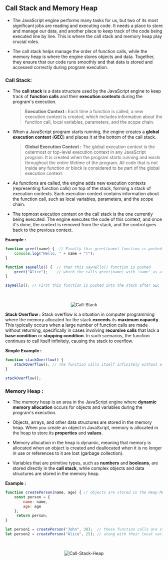 ## Call Stack and Memory Heap
- The JavaScript engine performs many tasks for us, but two of its most significant jobs are reading and executing code. It needs a place to store and manage our data, and another place to keep track of the code being executed line by line. This is where the call stack and memory heap play crucial roles. 

- The call stack helps manage the order of function calls, while the memory heap is where the engine stores objects and data. Together, they ensure that our code runs smoothly and that data is stored and accessed correctly during program execution.

### Call Stack:
 
-   The **call stack** is a data structure used by the JavaScript engine to keep track of **function calls** and their **execution contexts** during the program's execution.
	> **Execution Context :** Each time a function is called, a new execution context is created, which includes information about the function call, local variables, parameters, and the scope chain.

-   When a JavaScript program starts running, the engine creates a **global execution context** (**GEC**) and places it at the bottom of the call stack.
	> **Global Execution Context :**  The global execution context is the outermost or top-level execution context in any JavaScript program. It is created when the program starts running and exists throughout the entire lifetime of the program.
All code that is not inside any function or block is considered to be part of the global execution context.

-   As functions are called, the engine adds new execution contexts (representing function calls) on top of the stack, forming a stack of execution contexts. Each execution context contains information about the function call, such as local variables, parameters, and the scope chain.

-   The topmost execution context on the call stack is the one currently being executed. The engine executes the code of this context, and once it's done, the context is removed from the stack, and the control goes back to the previous context.

**Example :**
``` js
function greet(name) {  // Finally this greet(name) function is pushed 
    console.log("Hello, " + name + "!"); 
}

function sayHello() {  // then this sayHello() function is pushed
    greet("Alice");    // which the calls greet(name) with 'name' as a parameter
}

sayHello(); // First this function is pushed into the stack after GEC
```
<br>
<p align="center">
<img src="https://i.ibb.co/wL56tks/Call-Stack.png" alt="Call-Stack" border="0">
</p>

**Stack Overflow  :**
Stack overflow is a situation in computer programming where the memory allocated for the stack **exceeds** its **maximum capacity**. This typically occurs when a large number of function calls are made without returning, specifically in cases involving **recursive calls** that lack a **base condition** or **stopping condition**. In such scenarios, the function continues to call itself infinitely, causing the stack to overflow.

**Simple Example :**
```js
function stackOverflow() { 
	stackOverflow(); // The function calls itself infinitely without a base condition. 
} 

stackOverflow();
```
### Memory Heap :

-   The memory heap is an area in the JavaScript engine where **dynamic memory allocation** occurs for objects and variables during the program's execution.

-   Objects, arrays, and other data structures are stored in the memory heap. When you create an object in JavaScript, memory is allocated in the heap to store its **properties** and **values**.

-   Memory allocation in the heap is dynamic, meaning that memory is allocated when an object is created and deallocated when it is no longer in use or references to it are lost (garbage collection).

-   Variables that are primitive types, such as **numbers** and **booleans**, are stored directly in the **call stack**, while complex objects and data structures are stored in the memory heap.


**Example :**
``` js
function createPerson(name, age) { // objects are stored in the Heap Memory
	const person = { 
		name: name, 
		age: age 
	};
	 return person; 
} 

let person1 = createPerson("John", 30);  // these function calls are stored in the stack
let person2 = createPerson("Alice", 25); // along with their local variables
```
<br>
<p align="center">
<img src="https://files.catbox.moe/q08wn0.svg" alt="Call-Stack-Heap" border="0">
</p>